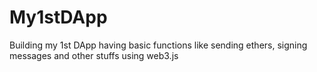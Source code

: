 # My1stDApp
Building my 1st DApp having basic functions like sending ethers, signing messages and other stuffs using web3.js 
